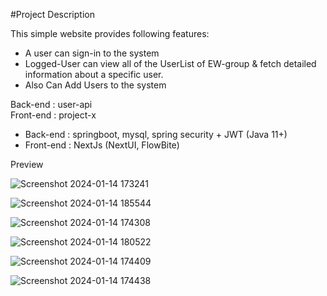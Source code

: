 #Project Description

  This simple website provides following features:
  - A user can sign-in to the system
  - Logged-User can view all of the UserList of EW-group & fetch detailed information about a specific user.
  - Also Can Add Users to the system

  Back-end : user-api <br>
  Front-end : project-x

  - Back-end : springboot, mysql, spring security + JWT (Java 11+)
  - Front-end : NextJs (NextUI, FlowBite)

  Preview
  
  ![Screenshot 2024-01-14 173241](https://github.com/Janiya21/EW_User_Repo/assets/64014377/b6f2c391-23f9-4c27-bb77-e0632400df14)
  
  ![Screenshot 2024-01-14 185544](https://github.com/Janiya21/EW_User_Repo/assets/64014377/705c714c-4404-4c85-a967-9d83a4571330)

  ![Screenshot 2024-01-14 174308](https://github.com/Janiya21/EW_User_Repo/assets/64014377/a1a0dc27-44a3-476b-b082-3bcd53e48080)

  ![Screenshot 2024-01-14 180522](https://github.com/Janiya21/EW_User_Repo/assets/64014377/266ad3d5-ae08-4180-bb75-5dee9a03d6d4)

  ![Screenshot 2024-01-14 174409](https://github.com/Janiya21/EW_User_Repo/assets/64014377/439e4d5f-928a-4847-a6e6-cea626bccab0)

  ![Screenshot 2024-01-14 174438](https://github.com/Janiya21/EW_User_Repo/assets/64014377/a700e314-80da-4c54-a5c0-b2bfba40d668)
